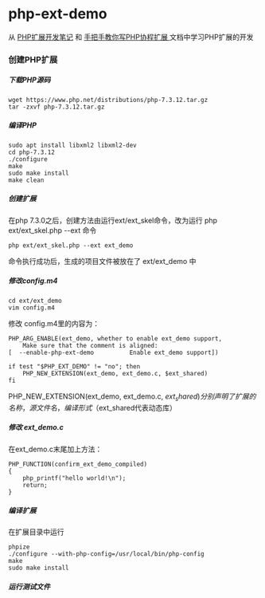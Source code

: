 # php-ext-demo

从 [PHP扩展开发笔记](https://github.com/php-extension-research/php-ext) 和 [手把手教你写PHP协程扩展 ](https://github.com/php-extension-research/study) 文档中学习PHP扩展的开发

### 创建PHP扩展

##### 下载PHP源码

    wget https://www.php.net/distributions/php-7.3.12.tar.gz
    tar -zxvf php-7.3.12.tar.gz

##### 编译PHP

    sudo apt install libxml2 libxml2-dev
    cd php-7.3.12
    ./configure
    make 
    sudo make install
    make clean

##### 创建扩展

在php 7.3.0之后，创建方法由运行ext/ext_skel命令，改为运行 php ext/ext_skel.php --ext <name> 命令

    php ext/ext_skel.php --ext ext_demo

命令执行成功后，生成的项目文件被放在了 ext/ext_demo 中

##### 修改config.m4

    cd ext/ext_demo
    vim config.m4

修改 config.m4里的内容为：

    PHP_ARG_ENABLE(ext_demo, whether to enable ext_demo support,
        Make sure that the comment is aligned:
    [  --enable-php-ext-demo          Enable ext_demo support])

    if test "$PHP_EXT_DEMO" != "no"; then
        PHP_NEW_EXTENSION(ext_demo, ext_demo.c, $ext_shared)
    fi

PHP_NEW_EXTENSION(ext_demo, ext_demo.c, $ext_shared) 分别声明了扩展的名称，源文件名，编译形式（$ext_shared代表动态库）

##### 修改 ext_demo.c

在ext_demo.c末尾加上方法：

    PHP_FUNCTION(confirm_ext_demo_compiled)
    {
        php_printf("hello world!\n");
        return;
    }
    

##### 编译扩展

在扩展目录中运行

    phpize
    ./configure --with-php-config=/usr/local/bin/php-config
    make
    sudo make install

##### 运行测试文件

    